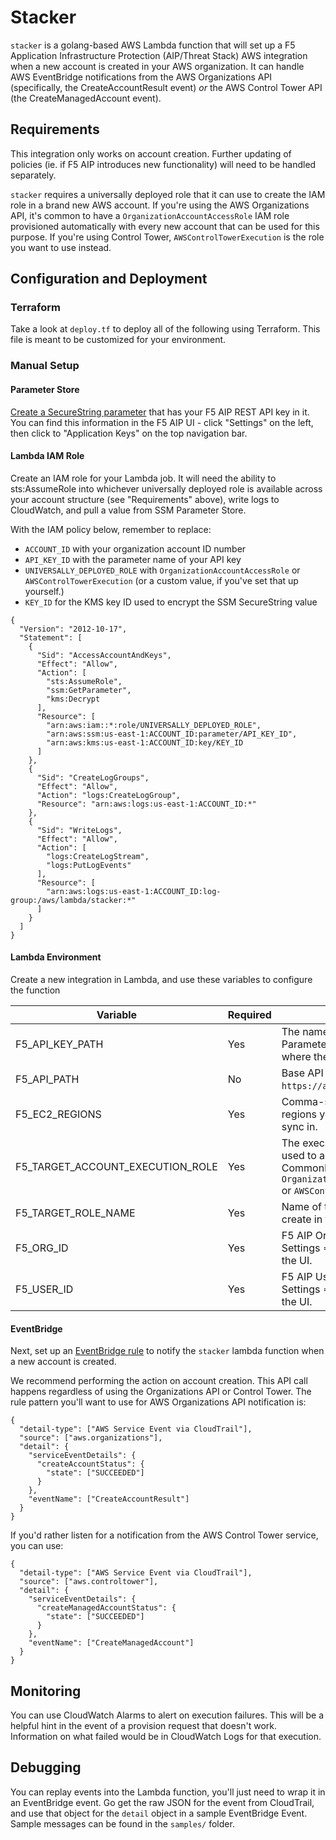 # Stacker
`stacker` is a golang-based AWS Lambda function that will set up a F5 Application Infrastructure Protection (AIP/Threat Stack) AWS integration when a new account is created in your AWS organization. It can handle AWS EventBridge notifications from the AWS Organizations API (specifically, the CreateAccountResult event) _or_ the AWS Control Tower API (the CreateManagedAccount event).

## Requirements
This integration only works on account creation. Further updating of policies (ie. if F5 AIP introduces new functionality) will need to be handled separately.

`stacker` requires a universally deployed role that it can use to create the IAM role in a brand new AWS account. If you're using the AWS Organizations API, it's common to have a `OrganizationAccountAccessRole` IAM role provisioned automatically with every new account that can be used for this purpose. If you're using Control Tower, `AWSControlTowerExecution` is the role you want to use instead.

## Configuration and Deployment

### Terraform
Take a look at `deploy.tf` to deploy all of the following using Terraform. This file is meant to be customized for your environment.

### Manual Setup

#### Parameter Store
[Create a SecureString parameter](https://us-east-1.console.aws.amazon.com/systems-manager/parameters/create?region=us-east-1&tab=Table) that has your F5 AIP REST API key in it. You can find this information in the F5 AIP UI - click "Settings" on the left, then click to "Application Keys" on the top navigation bar.

#### Lambda IAM Role
Create an IAM role for your Lambda job. It will need the ability to sts:AssumeRole into whichever universally deployed role is available across your account structure (see "Requirements" above), write logs to CloudWatch, and pull a value from SSM Parameter Store.

With the IAM policy below, remember to replace:
* `ACCOUNT_ID` with your organization account ID number
* `API_KEY_ID` with the parameter name of your API key
* `UNIVERSALLY_DEPLOYED_ROLE` with `OrganizationAccountAccessRole` or `AWSControlTowerExecution` (or a custom value, if you've set that up yourself.)
* `KEY_ID` for the KMS key ID used to encrypt the SSM SecureString value
```
{
  "Version": "2012-10-17",
  "Statement": [
    {
      "Sid": "AccessAccountAndKeys",
      "Effect": "Allow",
      "Action": [
        "sts:AssumeRole",
        "ssm:GetParameter",
        "kms:Decrypt
      ],
      "Resource": [
        "arn:aws:iam::*:role/UNIVERSALLY_DEPLOYED_ROLE",
        "arn:aws:ssm:us-east-1:ACCOUNT_ID:parameter/API_KEY_ID",
        "arn:aws:kms:us-east-1:ACCOUNT_ID:key/KEY_ID
      ]
    },
    {
      "Sid": "CreateLogGroups",
      "Effect": "Allow",
      "Action": "logs:CreateLogGroup",
      "Resource": "arn:aws:logs:us-east-1:ACCOUNT_ID:*"
    },
    {
      "Sid": "WriteLogs",
      "Effect": "Allow",
      "Action": [
        "logs:CreateLogStream",
        "logs:PutLogEvents"
      ],
      "Resource": [
        "arn:aws:logs:us-east-1:ACCOUNT_ID:log-group:/aws/lambda/stacker:*"
      ]
    }
  ]
}
```

#### Lambda Environment
Create a new integration in Lambda, and use these variables to configure the function

| Variable                         | Required | Description                                                                   |
|----------------------------------|----------|-------------------------------------------------------------------------------|
| F5_API_KEY_PATH                  | Yes      | The name of the SSM Parameter Store variable where the API key is stored.     |
| F5_API_PATH                      | No       | Base API URL. Defaults to `https://api.threatstack.com`.                      |
| F5_EC2_REGIONS                   | Yes      | Comma-separated list of regions you want to use EC2 sync in. |
| F5_TARGET_ACCOUNT_EXECUTION_ROLE | Yes      | The execution role that will be used to add an IAM Role. Commonly `OrganizationAccountAccessRole` or `AWSControlTowerExecution`. |
| F5_TARGET_ROLE_NAME              | Yes      | Name of the role you want to create in the target account.                    |
| F5_ORG_ID                        | Yes      | F5 AIP Organization ID - check Settings => Application Keys in the UI.  |
| F5_USER_ID                       | Yes      | F5 AIP User ID - check Settings => Application Keys in the UI.          |

#### EventBridge
Next, set up an [EventBridge rule](https://us-east-1.console.aws.amazon.com/events/home?region=us-east-1#/rules/create) to notify the `stacker` lambda function when a new account is created. 

We recommend performing the action on account creation. This API call happens regardless of using the Organizations API or Control Tower. The rule pattern you'll want to use for AWS Organizations API notification is: 
```
{
  "detail-type": ["AWS Service Event via CloudTrail"],
  "source": ["aws.organizations"],
  "detail": {
    "serviceEventDetails": {
      "createAccountStatus": {
        "state": ["SUCCEEDED"]
      }
    },
    "eventName": ["CreateAccountResult"]
  }
}
```

If you'd rather listen for a notification from the AWS Control Tower service, you can use:
```
{
  "detail-type": ["AWS Service Event via CloudTrail"],
  "source": ["aws.controltower"],
  "detail": {
    "serviceEventDetails": {
      "createManagedAccountStatus": {
        "state": ["SUCCEEDED"]
      }
    },
    "eventName": ["CreateManagedAccount"]
  }
}
```

## Monitoring
You can use CloudWatch Alarms to alert on execution failures. This will be a helpful hint in the event of a provision request that doesn't
work. Information on what failed would be in CloudWatch Logs for that execution.

## Debugging
You can replay events into the Lambda function, you'll just need to wrap it in an EventBridge event. Go get the raw JSON for the event from
CloudTrail, and use that object for the `detail` object in a sample EventBridge Event. Sample messages can be found in the `samples/` folder.